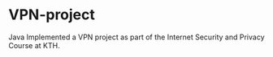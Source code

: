 # VPN-project
Java
Implemented a VPN project as part of the Internet Security and Privacy Course at KTH.
